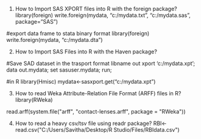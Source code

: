 1. How to Import SAS XPORT files into R with the foreign package?
library(foreign)
write.foreign(mydata, “c:/mydata.txt”,
“c:/mydata.sas”, package=”SAS”)

#export data frame to stata binary format
library(foreign)
write.foreign(mydata, “c:/mydata.dta”)


2. How to Import SAS Files into R with the Haven package?

#Save SAD dataset in the trasport format
libname out xport ‘c:/mydata.xpt’;
data out.mydata;
set sasuser.mydata;
run;

#in R
library(Hmisc)
mydata<-sasxport.get(“c:/mydata.xpt”)

3. How to read Weka Attribute-Relation File Format (ARFF) files in R?
library(RWeka)

read.arff(system.file("arff", "contact-lenses.arff",
                      package = "RWeka"))


4. How to read a heavy csv/tsv file using readr package?
RBI<- read.csv("C:/Users/Savitha/Desktop/R Studio/Files/RBIdata.csv")
